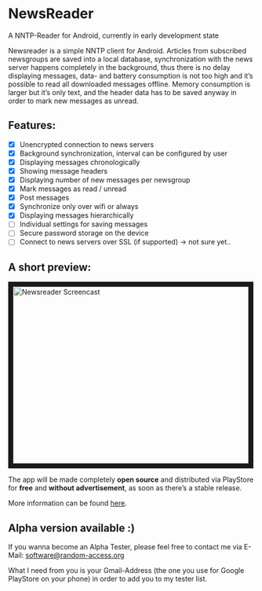 # NewsReader
A NNTP-Reader for Android, currently in early development state

Newsreader is a simple NNTP client for Android. Articles from subscribed newsgroups are saved into a local database, synchronization with the news server happens completely in the background, thus there is no delay displaying messages, data- and battery consumption is not too high and it’s possible to read all downloaded messages offline. Memory consumption is larger but it’s only text, and the header data has to be saved anyway in order to mark new messages as unread.

## Features: 
- [x] Unencrypted connection to news servers
- [x] Background synchronization, interval can be configured by user
- [x] Displaying messages chronologically
- [x] Showing message headers
- [x] Displaying number of new messages per newsgroup
- [x] Mark messages as read / unread
- [x] Post messages
- [x] Synchronize only over wifi or always
- [x] Displaying messages hierarchically
- [ ] Individual settings for saving messages
- [ ] Secure password storage on the device
- [ ] Connect to news servers over SSL (if supported) -> not sure yet..

## A short preview:

<a href="http://www.youtube.com/watch?feature=player_embedded&v=tCvMBDigVbM
" target="_blank"><img src="http://img.youtube.com/vi/tCvMBDigVbM/0.jpg" 
alt="Newsreader Screencast" width="480" height="360" border="10" /></a>

The app will be made completely **open source** and distributed via PlayStore for **free** and **without advertisement**, as soon as there’s a stable release.

More information can be found <a href="http://random-access.org/en/newsreader-en/" target="_blank">here</a>.

## Alpha version available :)
If you wanna become an Alpha Tester, please feel free to contact me via E-Mail: 
<software@random-access.org>

What I need from you is your Gmail-Address (the one you use for Google PlayStore on your phone) in order to add you to my tester list.
